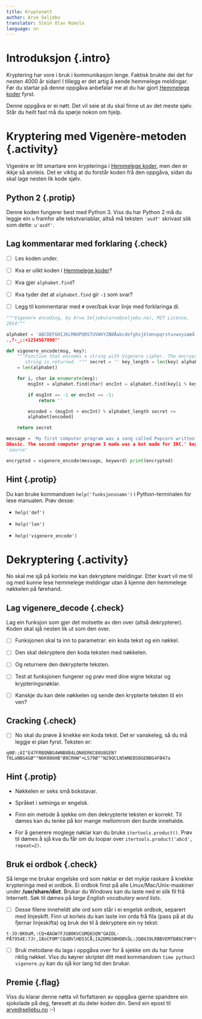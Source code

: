 ```yaml
---
title: Kryptonøtt
author: Arve Seljebu
translator: Stein Olav Romslo
language: nn
---
```



# Introduksjon {.intro}

Kryptering har vore i bruk i kommunikasjon lenge. Faktisk brukte dei det for
nesten 4000 år sidan! I tillegg er det artig å sende hemmelege meldingar. Før du
startar på denne oppgåva anbefalar me at du har gjort 
[Hemmelege koder](https://oppgaver.kidsakoder.no/python/hemmelige_koder/hemmelige_koder) 
fyrst.

Denne oppgåva er ei nøtt. Det vil seie at du skal finne ut av det meste sjølv.
Står du heilt fast må du spørje nokon om hjelp.


# Kryptering med Vigenère-metoden {.activity}

Vigenère er litt smartare enn krypteringa i [Hemmelege koder], men den er ikkje
så annleis. Det er viktig at du forstår koden frå den oppgåva, sidan du skal
lage nesten lik kode sjølv.

## Python 2 {.protip}

Denne koden fungerer best med Python 3. Viss du har Python 2 må du leggje ein
`u` framfor alle tekstvariablar, altså må teksten `'asdf'` skrivast slik som
dette: `u'asdf'`.

## Lag kommentarar med forklaring {.check}

- [ ] Les koden under.

- [ ] Kva er ulikt koden i [Hemmelege koder]?

- [ ] Kva gjer `alphabet.find`?

- [ ] Kva tyder det at `alphabet.find` gir `-1` som svar?

- [ ] Legg til kommentarar med `#` over/bak kvar linje med forklaringa di.

```python
"""Vigenere encoding, by Arve Seljebu(arve@seljebu.no), MIT License,
2014"""

alphabet = 'ABCDEFGHIJKLMNOPQRSTUVWXYZÆØÅabcdefghijklmnopqrstuvwxyzæøå
.,?-_;:+1234567890"'

def vigenere_encode(msg, key):
    """Function that encodes a string with Vigenere cipher. The encrypted
       string is returned. """ secret = '' key_length = len(key) alphabet_length
    = len(alphabet)

    for i, char in enumerate(msg):
        msgInt = alphabet.find(char) encInt = alphabet.find(key[i % key_length])

        if msgInt == -1 or encInt == -1:
            return ''

        encoded = (msgInt + encInt) % alphabet_length secret +=
        alphabet[encoded]

    return secret

message = 'My first computer program was a song called Popcorn written in
QBasic. The second computer program I made was a bot made for IRC.' keyword =
'source'

encrypted = vigenere_encode(message, keyword) print(encrypted)
```

## Hint {.protip}

Du kan bruke kommandoen `help('funksjonsnamn')` i Python-terminalen for lese
manualen. Prøv desse:

- `help('def')`

- `help('len')`

- `help('vigenere_encode')`


# Dekryptering {.activity}

No skal me sjå på korleis me kan dekryptere meldingar. Etter kvart vil me til og
med kunne lese hemmelege meldingar utan å kjenne den hemmelege nøkkelen på
førehand.

## Lag vigenere_decode {.check}

Lag ein funksjon som gjer det motsette av den over (altså dekrypterer). Koden
skal sjå nesten lik ut som den over.

- [ ] Funksjonen skal ta inn to parametrar: ein koda tekst og ein nøkkel.

- [ ] Den skal dekryptere den koda teksten med nøkkelen.

- [ ] Og returnere den dekrypterte teksten.

- [ ] Test at funksjonen fungerer og prøv med dine eigne tekstar og
  krypteringsnøklar.

- [ ] Kanskje du kan dele nøkkelen og sende den krypterte teksten til ein ven?

## Cracking {.check}

- [ ] No skal du prøve å knekke ein koda tekst. Det er vanskeleg, så du må
  leggje ei plan fyrst. Teksten er:

```
q0Ø:;AI"E47FRBQNBG4WNB8B4LQN8ERKC88U8GEN?T6LaNBG4GØ""N6K086HB"Ø8CRHW"+LS79Ø""N29QCLN5WNEBS8GENBG4FØ47a
```

## Hint {.protip}

- Nøkkelen er seks små bokstavar.

- Språket i setninga er engelsk.

- Finn ein metode å sjekke om den dekrypterte teksten er korrekt. Til dømes kan
  du tenke på kor mange mellomrom den burde innehalde.

- For å generere moglege nøklar kan du bruke `itertools.product()`. Prøv til
  dømes å sjå kva du får om du loopar over `itertools.product('abcd',
  repeat=2)`.

## Bruk ei ordbok {.check}

Så lenge me brukar engelske ord som nøklar er det mykje raskare å knekke
krypteringa med ei ordbok. Ei ordbok finst på alle Linux/Mac/Unix-maskiner under
**/usr/share/dict**. Brukar du Windows kan du laste ned ei slik fil frå
Internett. Søk til dømes på *large English vocabulary word lists*.

- [ ] Desse filene inneheldt alle ord som står i ei engelsk ordbok, separert med
  linjeskift. Finn ut korleis du kan laste inn orda frå fila (pass på at du
  fjernar linjeskifta) og bruk dei til å dekryptere ein ny tekst:

```
t-JO:BK0aM,:CQ+ÆAGW?FJGB0KVCGMQ6SQN"GAIDL-PÅ7954E:7Jr,IÆoCF0M"CQdØVlHD53CÅ;IA2DMG5ØHDØVåL:JQØ439LRBBVEMTBÆ6CF0M"CQNAG8G1V6LÅ8FF4Z
```

- [ ] Bruk metodane du laga i oppgåva over for å sjekke om du har funne riktig
  nøkkel. Viss du køyrer skriptet ditt med kommandoen `time python3 vigenere.py`
  kan du sjå kor lang tid den brukar.

## Premie {.flag}

Viss du klarar denne nøtta vil forfattaren av oppgåva gjerne spandere ein
sjokolade på deg, føresett at du deler koden din. Send ein epost til
arve@seljebu.no :-)

[Hemmelege koder]: ../hemmelige_koder/hemmelige_koder_nn.html
